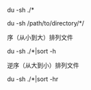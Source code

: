 du -sh  ./*

du -sh /path/to/directory/*/

序（从小到大）排列文件

du -sh  ./*|sort -h

逆序（从大到小）排列文件

du -sh  ./*|sort -hr
